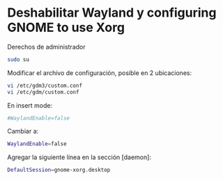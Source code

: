 ﻿



# Deshabilitar Wayland y configuring GNOME to use Xorg

Derechos de administrador

```sh
sudo su
```
Modificar el archivo de configuración, posible en 2 ubicaciones:
```sh
vi /etc/gdm3/custom.conf
vi /etc/gdm/custom.conf
```
En insert mode:
```sh
#WaylandEnable=false
```
Cambiar a:
```sh
WaylandEnable=false
```
Agregar la siguiente línea en la sección [daemon]:
```sh
DefaultSession=gnome-xorg.desktop
```


